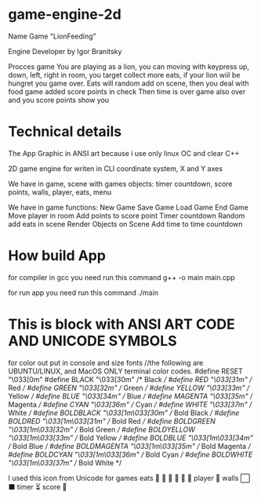 # game-engine-2d

Name Game "LionFeeding"

Engine Developer by Igor Branitsky

Procces game
You are playing as a lion, you can moving with keypress
up, down, left, right in room, you target collect more eats,
if your lion wiil be hungret you game over.
Eats will random add on scene, then you deal with food
game added score points in check
Then time is over game also over
and you score points show you

# Technical details

The App Graphic in ANSI art
because i use only linux OC and clear C++

2D game engine for writen in CLI
coordinate system, X and Y axes

We have in game, scene with games objects: timer countdown,
score points, walls, player, eats, menu

We have in game functions:
New Game
Save Game
Load Game
End Game
Move player in room
Add points to score point
Timer countdown
Random add eats in scene
Render Objects on Scene
Add time to time countdown

# How build App

for compiler in gcc
you need run this command
g++ -o main main.cpp

for run app you need run this command
./main

# This is block with ANSI ART CODE AND UNICODE SYMBOLS

for color out put in console and size fonts
//the following are UBUNTU/LINUX, and MacOS ONLY terminal color codes.
#define RESET   "\033[0m"
#define BLACK   "\033[30m"      /* Black */
#define RED     "\033[31m"      /* Red */
#define GREEN   "\033[32m"      /* Green */
#define YELLOW  "\033[33m"      /* Yellow */
#define BLUE    "\033[34m"      /* Blue */
#define MAGENTA "\033[35m"      /* Magenta */
#define CYAN    "\033[36m"      /* Cyan */
#define WHITE   "\033[37m"      /* White */
#define BOLDBLACK   "\033[1m\033[30m"      /* Bold Black */
#define BOLDRED     "\033[1m\033[31m"      /* Bold Red */
#define BOLDGREEN   "\033[1m\033[32m"      /* Bold Green */
#define BOLDYELLOW  "\033[1m\033[33m"      /* Bold Yellow */
#define BOLDBLUE    "\033[1m\033[34m"      /* Bold Blue */
#define BOLDMAGENTA "\033[1m\033[35m"      /* Bold Magenta */
#define BOLDCYAN    "\033[1m\033[36m"      /* Bold Cyan */
#define BOLDWHITE   "\033[1m\033[37m"      /* Bold White */


I used this icon from Unicode for games
eats
🍅
🍓
🍐
🍒
🍍
🥩
player
🐆
walls
⬜ ⬛
timer
⏳
score
🏁